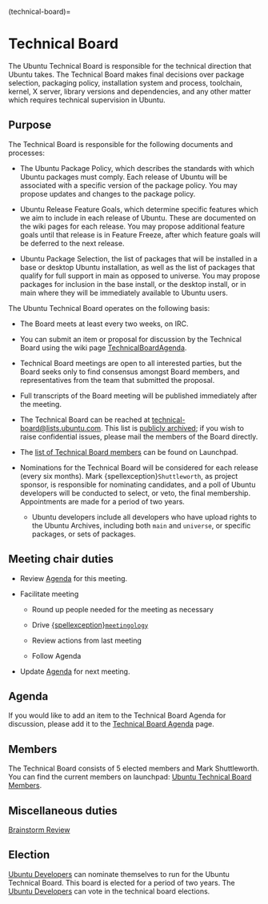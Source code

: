 (technical-board)=
# Technical Board

The Ubuntu Technical Board is responsible for the technical direction that Ubuntu takes. The Technical Board makes final decisions over package selection, packaging policy, installation system and process, toolchain, kernel, X server, library versions and dependencies, and any other matter which requires technical supervision in Ubuntu.


## Purpose

The Technical Board is responsible for the following documents and processes:

* The Ubuntu Package Policy, which describes the standards with which Ubuntu packages must comply. Each release of Ubuntu will be associated with a specific version of the package policy. You may propose updates and changes to the package policy.

* Ubuntu Release Feature Goals, which determine specific features which we aim to include in each release of Ubuntu. These are documented on the wiki pages for each release. You may propose additional feature goals until that release is in Feature Freeze, after which feature goals will be deferred to the next release.

* Ubuntu Package Selection, the list of packages that will be installed in a base or desktop Ubuntu installation, as well as the list of packages that qualify for full support in main as opposed to universe. You may propose packages for inclusion in the base install, or the desktop install, or in main where they will be immediately available to Ubuntu users.

The Ubuntu Technical Board operates on the following basis:

* The Board meets at least every two weeks, on IRC.

* You can submit an item or proposal for discussion by the Technical Board using the wiki page [TechnicalBoardAgenda](https://wiki.ubuntu.com/TechnicalBoardAgenda).

* Technical Board meetings are open to all interested parties, but the Board seeks only to find consensus amongst Board members, and representatives from the team that submitted the proposal.

* Full transcripts of the Board meeting will be published immediately after the meeting.

* The Technical Board can be reached at [technical-board@lists.ubuntu.com](https://lists.ubuntu.com/mailman/listinfo/technical-board). This list is [publicly archived](https://lists.ubuntu.com/archives/technical-board/); if you wish to raise confidential issues, please mail the members of the Board directly.

* The [list of Technical Board members](https://launchpad.net/~techboard/+members) can be found on Launchpad.

* Nominations for the Technical Board will be considered for each release (every six months). Mark {spellexception}`Shuttleworth`, as project sponsor, is responsible for nominating candidates, and a poll of Ubuntu developers will be conducted to select, or veto, the final membership. Appointments are made for a period of two years.

  * Ubuntu developers include all developers who have upload rights to the Ubuntu Archives, including both `main` and `universe`, or specific packages, or sets of packages.


## Meeting chair duties

* Review [Agenda](https://wiki.ubuntu.com/TechnicalBoardAgenda) for this meeting.

* Facilitate meeting

  * Round up people needed for the meeting as necessary

  * Drive [{spellexception}`meetingology`](https://wiki.ubuntu.com/meetingology)

  * Review actions from last meeting

  * Follow Agenda

* Update [Agenda](https://wiki.ubuntu.com/TechnicalBoardAgenda) for next meeting.


## Agenda

If you would like to add an item to the Technical Board Agenda for discussion, please add it to the [Technical Board Agenda](https://wiki.ubuntu.com/TechnicalBoardAgenda) page.

## Members

The Technical Board consists of 5 elected members and Mark Shuttleworth. You can find the current members on launchpad: [Ubuntu Technical Board Members](https://launchpad.net/~techboard/+members).


## Miscellaneous duties

[Brainstorm Review](https://wiki.ubuntu.com/TechnicalBoard/BrainstormReview)


## Election

[Ubuntu Developers](https://wiki.ubuntu.com/UbuntuDevelopers) can nominate themselves to run for the Ubuntu Technical Board. This board is elected for a period of two years. The [Ubuntu Developers](https://launchpad.net/~ubuntu-developer-members) can vote in the technical board elections.

